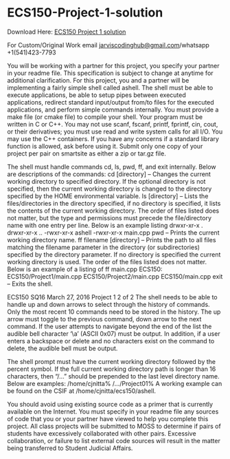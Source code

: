 # ECS150-Project-1-solution

Download Here: [ECS150 Project 1 solution](https://jarviscodinghub.com/assignment/ecs150-project-1-solution/)

For Custom/Original Work email jarviscodinghub@gmail.com/whatsapp +1(541)423-7793

You will be working with a partner for this project, you specify your partner in your readme file. This specification is subject to change at anytime for additional clarification. For this project, you and a partner will be implementing a fairly simple shell called ashell. The shell must be able to execute applications, be able to setup pipes between executed applications, redirect standard input/output from/to files for the executed applications, and perform simple commands internally. You must provide a make file (or cmake file) to compile your shell. Your program must be written in C or C++. You may not use scanf, fscanf, printf, fprintf, cin, cout, or their derivatives; you must use read and write system calls for all I/O. You may use the C++ containers. If you have any concerns if a standard library function is allowed, ask before using it. Submit only one copy of your project per pair on smartsite as either a zip or tar.gz file.

The shell must handle commands cd, ls, pwd, ff, and exit internally. Below are descriptions of the commands:
cd [directory] – Changes the current working directory to specified directory. If the optional directory is not specified, then the current working directory is changed to the directory specified by the HOME environmental variable.
ls [directory] – Lists the files/directories in the directory specified, if no directory is specified, it lists the contents of the current working directory. The order of files listed does not matter, but the type and permissions must precede the file/directory name with one entry per line. Below is an example listing drwxr-xr-x . drwxr-xr-x .. -rwxr-xr-x ashell -rwxr-xr-x main.cpp
pwd – Prints the current working directory name.
ff filename [directory] – Prints the path to all files matching the filename parameter in the directory (or subdirectories) specified by the directory parameter. If no directory is specified the current working directory is used. The order of the files listed does not matter. Below is an example of a listing of ff main.cpp ECS150: ECS150/Project1/main.cpp ECS150/Project2/main.cpp ECS150/main.cpp
exit – Exits the shell.

ECS150 SQ16 March 27, 2016
Project 1 2 of 2
The shell needs to be able to handle up and down arrows to select through the history of commands. Only the most recent 10 commands need to be stored in the history. The up arrow must toggle to the previous command, down arrow to the next command. If the user attempts to navigate beyond the end of the list the audible bell character ‘\a’ (ASCII 0x07) must be output. In addition, if a user enters a backspace or delete and no characters exist on the command to delete, the audible bell must be output.

The shell prompt must have the current working directory followed by the percent symbol. If the full current working directory path is longer than 16 characters, then “/…” should be prepended to the last level directory name. Below are examples: /home/cjnitta% /…/Project01%
A working example can be found on the CSIF at /home/cjnitta/ecs150/ashell.

You should avoid using existing source code as a primer that is currently available on the Internet. You must specify in your readme file any sources of code that you or your partner have viewed to help you complete this project. All class projects will be submitted to MOSS to determine if pairs of students have excessively collaborated with other pairs. Excessive collaboration, or failure to list external code sources will result in the matter being transferred to Student Judicial Affairs.
